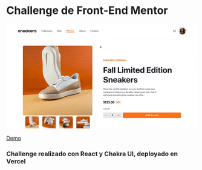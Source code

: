 # Challenge de Front-End Mentor

![Video](public/fem.gif)

[Demo](https://front-end-mentor-challenge-ivory.vercel.app)

### Challenge realizado con React y Chakra UI, deployado en Vercel
